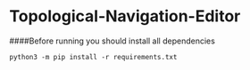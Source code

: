 # Topological-Navigation-Editor

####Before running you should install all dependencies

```python3 -m pip install -r requirements.txt```